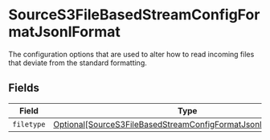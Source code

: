 # SourceS3FileBasedStreamConfigFormatJsonlFormat

The configuration options that are used to alter how to read incoming files that deviate from the standard formatting.


## Fields

| Field                                                                                                                                             | Type                                                                                                                                              | Required                                                                                                                                          | Description                                                                                                                                       |
| ------------------------------------------------------------------------------------------------------------------------------------------------- | ------------------------------------------------------------------------------------------------------------------------------------------------- | ------------------------------------------------------------------------------------------------------------------------------------------------- | ------------------------------------------------------------------------------------------------------------------------------------------------- |
| `filetype`                                                                                                                                        | [Optional[SourceS3FileBasedStreamConfigFormatJsonlFormatFiletype]](../../models/shared/sources3filebasedstreamconfigformatjsonlformatfiletype.md) | :heavy_minus_sign:                                                                                                                                | N/A                                                                                                                                               |